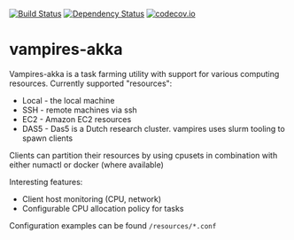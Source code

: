 [![Build Status](https://travis-ci.org/cosu/vampires-akka.svg?branch=master)](https://travis-ci.org/cosu/vampires-akka)
[![Dependency Status](https://www.versioneye.com/user/projects/5652d6e1ff016c002c00057f/badge.svg?style=flat)](https://www.versioneye.com/user/projects/5652d6e1ff016c002c00057f)
[![codecov.io](https://codecov.io/github/cosu/vampires-akka/coverage.svg?branch=master)](https://codecov.io/github/cosu/vampires-akka?branch=master)

# vampires-akka  

Vampires-akka is a task farming utility with support for various computing resources.
Currently supported "resources":

- Local - the local machine
- SSH - remote machines via ssh
- EC2 - Amazon EC2 resources
- DAS5 - Das5 is a Dutch research cluster. vampires uses slurm tooling to spawn clients

Clients can partition their resources by using cpusets in combination with either numactl or docker (where available)


Interesting features:

- Client host monitoring (CPU, network)
- Configurable CPU allocation policy for tasks


Configuration examples can be found `/resources/*.conf`
